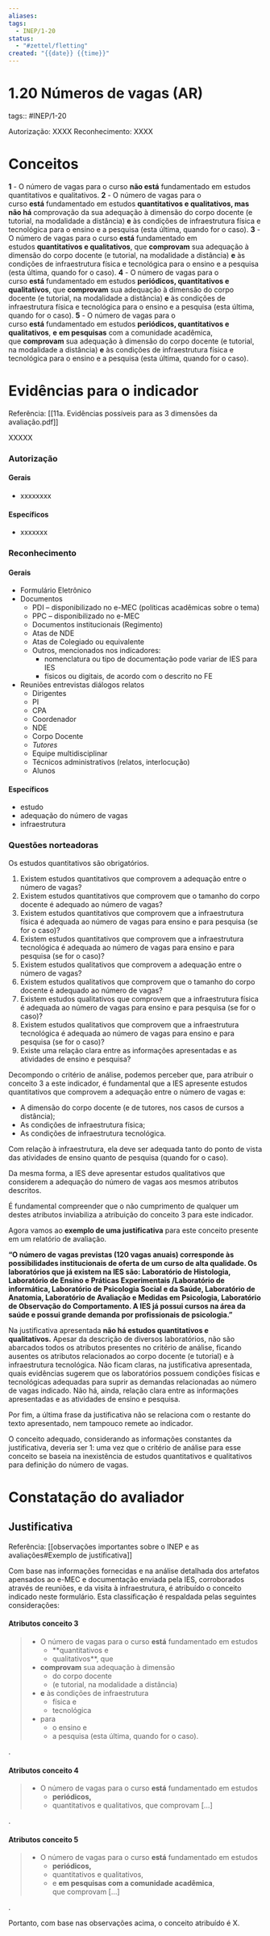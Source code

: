```yaml
---
aliases: 
tags:
  - INEP/1-20
status:
  - "#zettel/fletting"
created: "{{date}} {{time}}"
---
```

# 1.20 Números de vagas (AR)

tags:: #INEP/1-20

Autorização: XXXX
Reconhecimento: XXXX

# Conceitos

**1** - O número de vagas para o curso **não está** fundamentado em estudos quantitativos e qualitativos.
**2** - O número de vagas para o curso **está** fundamentado em estudos **quantitativos e qualitativos, mas não há** comprovação da sua adequação à dimensão do corpo docente (e tutorial, na modalidade a distância) **e** às condições de infraestrutura física e tecnológica para o ensino e a pesquisa (esta última, quando for o caso).
**3** - O número de vagas para o curso **está** fundamentado em estudos **quantitativos e qualitativos**, que **comprovam** sua adequação à dimensão do corpo docente (e tutorial, na modalidade a distância) **e** às condições de infraestrutura física e tecnológica para o ensino e a pesquisa (esta última, quando for o caso).
**4** - O número de vagas para o curso **está** fundamentado em estudos **periódicos, quantitativos e qualitativos**, que **comprovam** sua adequação à dimensão do corpo docente (e tutorial, na modalidade a distância) **e** às condições de infraestrutura física e tecnológica para o ensino e a pesquisa (esta última, quando for o caso).
**5** - O número de vagas para o curso **está** fundamentado em estudos **periódicos, quantitativos e qualitativos**, **e** **em pesquisas** com a comunidade acadêmica, que **comprovam** sua adequação à dimensão do corpo docente (e tutorial, na modalidade a distância) **e** às condições de infraestrutura física e tecnológica para o ensino e a pesquisa (esta última, quando for o caso).

# Evidências para o indicador

Referência: [[11a. Evidências possíveis para as 3 dimensões da avaliação.pdf]]

XXXXX

### Autorização

#### Gerais

- xxxxxxxx

#### Específicos

- xxxxxxx

### Reconhecimento

#### Gerais

- Formulário Eletrônico
- Documentos
 	- PDI – disponibilizado no e-MEC (políticas acadêmicas sobre o tema)
 	- PPC – disponibilizado no e-MEC
 	- Documentos institucionais (Regimento)
 	- Atas de NDE
 	- Atas de Colegiado ou equivalente
 	- Outros, mencionados nos indicadores:
  		- nomenclatura ou tipo de documentação pode variar de IES para IES
  		- físicos ou digitais, de acordo com o descrito no FE
- Reuniões entrevistas diálogos relatos
 	- Dirigentes
 	- PI
 	- CPA
 	- Coordenador
 	- NDE
 	- Corpo Docente
 	- _Tutores_
 	- Equipe multidisciplinar
 	- Técnicos administrativos (relatos, interlocução)
 	- Alunos

#### Específicos

- estudo
- adequação do número de vagas
- infraestrutura

### Questões norteadoras

Os estudos quantitativos são obrigatórios.

1. Existem estudos quantitativos que comprovem a adequação entre o número de vagas?
2. Existem estudos quantitativos que comprovem que o tamanho do corpo docente é adequado ao número de vagas?
3. Existem estudos quantitativos que comprovem que a infraestrutura física é adequada ao número de vagas para ensino e para pesquisa (se for o caso)?
4. Existem estudos quantitativos que comprovem que a infraestrutura tecnológica é adequada ao número de vagas para ensino e para pesquisa (se for o caso)?
5. Existem estudos qualitativos que comprovem a adequação entre o número de vagas?
6. Existem estudos qualitativos que comprovem que o tamanho do corpo docente é adequado ao número de vagas?
7. Existem estudos qualitativos que comprovem que a infraestrutura física é adequada ao número de vagas para ensino e para pesquisa (se for o caso)?
8. Existem estudos qualitativos que comprovem que a infraestrutura tecnológica é adequada ao número de vagas para ensino e para pesquisa (se for o caso)?
9. Existe uma relação clara entre as informações apresentadas e as atividades de ensino e pesquisa?

Decompondo o critério de análise, podemos perceber que, para atribuir o conceito 3 a este indicador, é fundamental que a IES apresente estudos quantitativos que comprovem a adequação entre o número de vagas e:

- A dimensão do corpo docente (e de tutores, nos casos de cursos a distância);
- As condições de infraestrutura física;
- As condições de infraestrutura tecnológica.

Com relação à infraestrutura, ela deve ser adequada tanto do ponto de vista das atividades de ensino quanto de pesquisa (quando for o caso).

Da mesma forma, a IES deve apresentar estudos qualitativos que considerem a adequação do número de vagas aos mesmos atributos descritos.

É fundamental compreender que o não cumprimento de qualquer um destes atributos inviabiliza a atribuição do conceito 3 para este indicador.

Agora vamos ao **exemplo de uma justificativa** para este conceito presente em um relatório de avaliação.

**“O número de vagas previstas (120 vagas anuais) corresponde às possibilidades institucionais de oferta de um curso de alta qualidade. Os laboratórios que já existem na IES são: Laboratório de Histologia, Laboratório de Ensino e Práticas Experimentais /Laboratório de informática, Laboratório de Psicologia Social e da Saúde, Laboratório de Anatomia, Laboratório de Avaliação e Medidas em Psicologia, Laboratório de Observação do Comportamento. A IES já possui cursos na área da saúde e possui grande demanda por profissionais de psicologia.”**

Na justificativa apresentada **não há estudos quantitativos e qualitativos.** Apesar da descrição de diversos laboratórios, não são abarcados todos os atributos presentes no critério de análise, ficando ausentes os atributos relacionados ao corpo docente (e tutorial) e à infraestrutura tecnológica. Não ficam claras, na justificativa apresentada, quais evidências sugerem que os laboratórios possuem condições físicas e tecnológicas adequadas para suprir as demandas relacionadas ao número de vagas indicado. Não há, ainda, relação clara entre as informações apresentadas e as atividades de ensino e pesquisa.

Por fim, a última frase da justificativa não se relaciona com o restante do texto apresentado, nem tampouco remete ao indicador.

O conceito adequado, considerando as informações constantes da justificativa, deveria ser 1: uma vez que o critério de análise para esse conceito se baseia na inexistência de estudos quantitativos e qualitativos para definição do número de vagas.

# Constatação do avaliador

## Justificativa

Referência: [[observações importantes sobre o INEP e as avaliações#Exemplo de justificativa]]

Com base nas informações fornecidas e na análise detalhada dos artefatos apensados ao e-MEC e documentação enviada pela IES, corroborados através de reuniões, e da visita à infraestrutura, é atribuído o conceito indicado neste formulário. Esta classificação é respaldada pelas seguintes considerações:

#### Atributos conceito 3

> - O número de vagas para o curso **está** fundamentado em estudos
>  	- **quantitativos e
>  	- qualitativos**, que
> - **comprovam** sua adequação à dimensão
>  	- do corpo docente
>  	- (e tutorial, na modalidade a distância)
> - **e** às condições de infraestrutura
>  	- física e
>  	- tecnológica
> - para
>  	- o ensino e
>  	- a pesquisa (esta última, quando for o caso).

.

#### Atributos conceito 4

> - O número de vagas para o curso **está** fundamentado em estudos
>  	- **periódicos,**
>  	- quantitativos e qualitativos, que comprovam […]

.

#### Atributos conceito 5

> - O número de vagas para o curso **está** fundamentado em estudos
>  	- **periódicos,**
>  	- quantitativos e qualitativos,
>  	- e **em pesquisas com a comunidade acadêmica**, que comprovam […]

.

Portanto, com base nas observações acima, o conceito atribuído é X.
